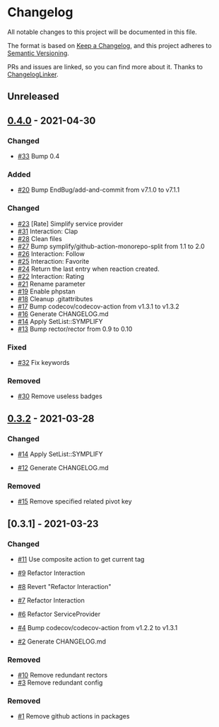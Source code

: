 # Changelog
All notable changes to this project will be documented in this file.

The format is based on [Keep a Changelog](https://keepachangelog.com/en/1.0.0/),
and this project adheres to [Semantic Versioning](https://semver.org/spec/v2.0.0.html).

PRs and issues are linked, so you can find more about it. Thanks to [ChangelogLinker](https://github.com/Symplify/ChangelogLinker).

<!-- changelog-linker -->

## Unreleased

## [0.4.0] - 2021-04-30

### Changed

- [#33] Bump 0.4

### Added

- [#20] Bump EndBug/add-and-commit from v7.1.0 to v7.1.1

### Changed

- [#23] [Rate] Simplify service provider
- [#31] Interaction: Clap
- [#28] Clean files
- [#27] Bump symplify/github-action-monorepo-split from 1.1 to 2.0
- [#26] Interaction: Follow
- [#25] Interaction: Favorite
- [#24] Return the last entry when reaction created.
- [#22] Interaction: Rating
- [#21] Rename parameter
- [#19] Enable phpstan
- [#18] Cleanup .gitattributes
- [#17] Bump codecov/codecov-action from v1.3.1 to v1.3.2
- [#16] Generate CHANGELOG.md
- [#14] Apply SetList::SYMPLIFY
- [#13] Bump rector/rector from 0.9 to 0.10

### Fixed

- [#32] Fix keywords

### Removed

- [#30] Remove useless badges

## [0.3.2] - 2021-03-28

### Changed

- [#14] Apply SetList::SYMPLIFY

- [#12] Generate CHANGELOG.md

### Removed

- [#15] Remove specified related pivot key

## [0.3.1] - 2021-03-23

### Changed

- [#11] Use composite action to get current tag

- [#9] Refactor Interaction
- [#8] Revert "Refactor Interaction"
- [#7] Refactor Interaction
- [#6] Refactor ServiceProvider
- [#4] Bump codecov/codecov-action from v1.2.2 to v1.3.1
- [#2] Generate CHANGELOG.md

### Removed

- [#10] Remove redundant rectors
- [#3] Remove redundant config

### Removed

- [#1] Remove github actions in packages

[#1]: https://github.com/laravel-interaction/interactions/pull/1
[#11]: https://github.com/laravel-interaction/interactions/pull/11
[#10]: https://github.com/laravel-interaction/interactions/pull/10
[#9]: https://github.com/laravel-interaction/interactions/pull/9
[#8]: https://github.com/laravel-interaction/interactions/pull/8
[#7]: https://github.com/laravel-interaction/interactions/pull/7
[#6]: https://github.com/laravel-interaction/interactions/pull/6
[#4]: https://github.com/laravel-interaction/interactions/pull/4
[#3]: https://github.com/laravel-interaction/interactions/pull/3
[#2]: https://github.com/laravel-interaction/interactions/pull/2
[#15]: https://github.com/laravel-interaction/interactions/pull/15
[#14]: https://github.com/laravel-interaction/interactions/pull/14
[#12]: https://github.com/laravel-interaction/interactions/pull/12
[0.3.2]: https://github.com/laravel-interaction/interactions/compare/0.3.1...0.3.2
[#33]: https://github.com/laravel-interaction/interactions/pull/33
[#32]: https://github.com/laravel-interaction/interactions/pull/32
[#31]: https://github.com/laravel-interaction/interactions/pull/31
[#30]: https://github.com/laravel-interaction/interactions/pull/30
[#28]: https://github.com/laravel-interaction/interactions/pull/28
[#27]: https://github.com/laravel-interaction/interactions/pull/27
[#26]: https://github.com/laravel-interaction/interactions/pull/26
[#25]: https://github.com/laravel-interaction/interactions/pull/25
[#24]: https://github.com/laravel-interaction/interactions/pull/24
[#23]: https://github.com/laravel-interaction/interactions/pull/23
[#22]: https://github.com/laravel-interaction/interactions/pull/22
[#21]: https://github.com/laravel-interaction/interactions/pull/21
[#20]: https://github.com/laravel-interaction/interactions/pull/20
[#19]: https://github.com/laravel-interaction/interactions/pull/19
[#18]: https://github.com/laravel-interaction/interactions/pull/18
[#17]: https://github.com/laravel-interaction/interactions/pull/17
[#16]: https://github.com/laravel-interaction/interactions/pull/16
[#13]: https://github.com/laravel-interaction/interactions/pull/13
[0.4.0]: https://github.com/laravel-interaction/interactions/compare/0.3.2...0.4.0
